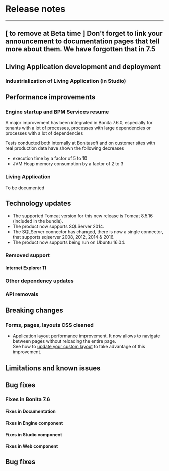 # Release notes
-----
[ to remove at Beta time ]
Don't forget to link your announcement to documentation pages that tell more about them.
We have forgotten that in 7.5
-----
<a id="living-application-development-and-deployment"/>

## Living Application development and deployment


### Industrialization of Living Application (in Studio)

## Performance improvements

### Engine startup and BPM Services resume

A major improvement has been integrated in Bonita 7.6.0, especially for tenants with a lot of processes, processes with large dependencies or processes with a
lot of dependencies

Tests conducted both internally at Bonitasoft and on customer sites with real production data have shown the following decreases
* execution time by a factor of 5 to 10
* JVM Heap memory consumption by a factor of 2 to 3

### Living Application

To be documented


## Technology updates

* The supported Tomcat version for this new release is Tomcat 8.5.16 (included in the bundle).
* The product now supports SQLServer 2014.
* The SQLServer connector has changed, there is now a single connector, that supports sqlserver 2008, 2012, 2014 & 2016.
* The product now supports being run on Ubuntu 16.04.

### Removed support

#### Internet Explorer 11

### Other dependency updates

### API removals

## Breaking changes

### Forms, pages, layouts CSS cleaned
* Application layout performance improvement. It now allows to navigate between pages without reloading the entire page.  
  See how to [update your custom layout](customize-living-application-layout.md#improve-navigation) to take advantage of this improvement.


## Limitations and known issues

## Bug fixes

### Fixes in Bonita 7.6


#### Fixes in Documentation

#### Fixes in Engine component

#### Fixes in Studio component

#### Fixes in Web component


## Bug fixes 

